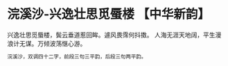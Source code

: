 # 浣溪沙-兴逸壮思觅蜃楼 【中华新韵】
 兴逸壮思觅蜃楼，鬓云垂道惹回眸。遽风畏霈何抖擞。
 人海无涯天地阔，平生漫浪计无谋。万倾波荡惬心游。
 ```cpp
浣溪沙，双调四十二字，前段三句三平韵，后段三句两平韵。
```